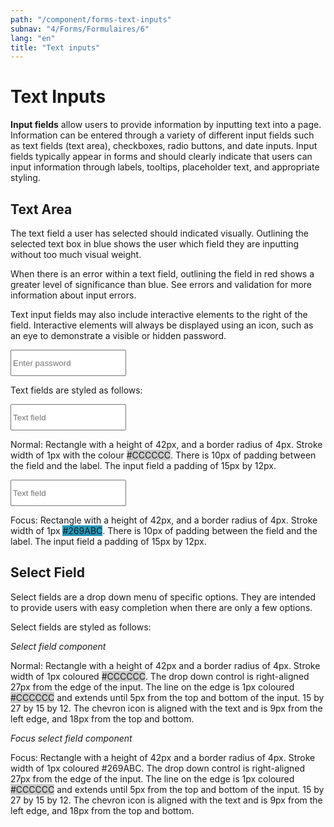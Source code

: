 ```yaml
---
path: "/component/forms-text-inputs"
subnav: "4/Forms/Formulaires/6"
lang: "en"
title: "Text inputs"
---
```


# Text Inputs

**Input fields** allow users to provide information by inputting text into a page. Information can be entered through a variety of different input fields such as text fields (text area), checkboxes, radio buttons, and date inputs. Input fields typically appear in forms and should clearly indicate that users can input information through labels, tooltips, placeholder text, and appropriate styling.

## Text Area

The text field a user has selected should indicated visually. Outlining the selected text box in blue shows the user which field they are inputting without too much visual weight.

When there is an error within a text field, outlining the field in red shows a greater level of significance than blue. See errors and validation for more information about input errors.

Text input fields may also include interactive elements to the right of the field. Interactive elements will always be displayed using an icon, such as an eye to demonstrate a visible or hidden password.

<formgroup> <!--Need hidden/visible indicator! -->
    <input type="password" name="password" id="examplePassword" placeholder="Enter password" style="height: 42px" aria-label="example password input"/>
</formGroup>

Text fields are styled as follows:

<formgroup>
    <input placeholder="Text field" style="height: 42px" aria-label="example text input" />
</formgroup>

Normal: Rectangle with a height of 42px, and a border radius of 4px. Stroke width of 1px with the colour <badge style="background-color: #CCCCCC">#CCCCCC</badge>. There is 10px of padding between the field and the label. The input field a padding of 15px by 12px.

<formgroup>
    <input placeholder="Text field" style="height: 42px" aria-label="example text input" />
</formgroup>

Focus: Rectangle with a height of 42px, and a border radius of 4px. Stroke width of 1px <badge style="background-color: #269ABC">#269ABC</badge>. There is 10px of padding between the field and the label. The input field a padding of 15px by 12px.

## Select Field

Select fields are a drop down menu of specific options. They are intended to provide users with easy completion when there are only a few options.

Select fields are styled as follows:

*Select field component*

Normal: Rectangle with a height of 42px and a border radius of 4px. Stroke width of 1px coloured <badge style="background-color: #CCCCCC">#CCCCCC</badge>. The drop down control is right-aligned 27px from the edge of the input. The line on the edge is 1px coloured <badge style="background-color: #CCCCCC">#CCCCCC</badge> and extends until 5px from the top and bottom of the input. 15 by 27 by 15 by 12. The chevron icon is aligned with the text and is 9px from the left edge, and 18px from the top and bottom.

*Focus select field component*

Focus: Rectangle with a height of 42px and a border radius of 4px. Stroke width of 1px coloured #269ABC. The drop down control is right-aligned 27px from the edge of the input. The line on the edge is 1px coloured <badge style="background-color: #CCCCCC">#CCCCCC</badge> and extends until 5px from the top and bottom of the input. 15 by 27 by 15 by 12. The chevron icon is aligned with the text and is 9px from the left edge, and 18px from the top and bottom.
